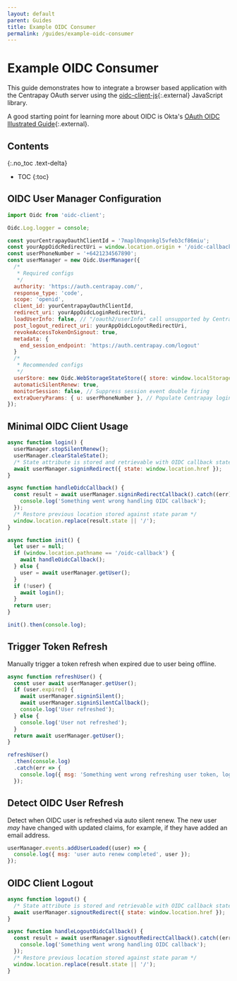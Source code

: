 ```yaml
---
layout: default
parent: Guides
title: Example OIDC Consumer
permalink: /guides/example-oidc-consumer
---
```


# Example OIDC Consumer

This guide demonstrates how to integrate a browser based application with the
Centrapay OAuth server using the [oidc-client-js][oidcjs]{:.external}
JavaScript library.

A good starting point for learning more about OIDC is Okta's [OAuth OIDC Illustrated Guide][okta-oidc]{:.external}.

## Contents
{:.no_toc .text-delta}

* TOC
{:toc}


## OIDC User Manager Configuration

```javascript
import Oidc from 'oidc-client';

Oidc.Log.logger = console;

const yourCentrapayOauthClientId = '7mapl0nqonkgl5vfeb3cf86miu';
const yourAppOidcRedirectUri = window.location.origin + '/oidc-callback';
const userPhoneNumber = '+6421234567890';
const userManager = new Oidc.UserManager({
  /*
   * Required configs
   */
  authority: 'https://auth.centrapay.com/',
  response_type: 'code',
  scope: 'openid',
  client_id: yourCentrapayOauthClientId,
  redirect_uri: yourAppOidcLoginRedirectUri,
  loadUserInfo: false, // "/oauth2/userInfo" call unsupported by Centrapay OAuth server
  post_logout_redirect_uri: yourAppOidcLogoutRedirectUri,
  revokeAccessTokenOnSignout: true,
  metadata: {
    end_session_endpoint: 'https://auth.centrapay.com/logout'
  }
  /*
   * Recommended configs
   */
  userStore: new Oidc.WebStorageStateStore({ store: window.localStorage }),
  automaticSilentRenew: true,
  monitorSession: false, // Suppress session event double firing
  extraQueryParams: { u: userPhoneNumber }, // Populate Centrapay login form
});
```

## Minimal OIDC Client Usage

```javascript
async function login() {
  userManager.stopSilentRenew();
  userManager.clearStaleState();
  /* State attribute is stored and retrievable with OIDC callback state param */
  await userManager.signinRedirect({ state: window.location.href });
}

async function handleOidcCallback() {
  const result = await userManager.signinRedirectCallback().catch((err) => {
    console.log('Something went wrong handling OIDC callback');
  });
  /* Restore previous location stored against state param */
  window.location.replace(result.state || '/');
}

async function init() {
  let user = null;
  if (window.location.pathname == '/oidc-callback') {
    await handleOidcCallback();
  } else {
    user = await userManager.getUser();
  }
  if (!user) {
    await login();
  }
  return user;
}

init().then(console.log);
```

## Trigger Token Refresh

Manually trigger a token refresh when expired due to user being offline.

```javascript
async function refreshUser() {
  const user await userManager.getUser();
  if (user.expired) {
    await userManager.signinSilent();
    await userManager.signinSilentCallback();
    console.log('User refreshed');
  } else {
    console.log('User not refreshed');
  }
  return await userManager.getUser();
}

refreshUser()
  .then(console.log)
  .catch(err => {
    console.log({ msg: 'Something went wrong refreshing user token, login required', err });
  });
```

## Detect OIDC User Refresh

Detect when OIDC user is refreshed via auto silent renew. The new user *may*
have changed with updated claims, for example, if they have added an email address.

```javascript
userManager.events.addUserLoaded((user) => {
  console.log({ msg: 'user auto renew completed', user });
});
```

## OIDC Client Logout

```javascript
async function logout() {
  /* State attribute is stored and retrievable with OIDC callback state param */
  await userManager.signoutRedirect({ state: window.location.href });
}

async function handleLogoutOidcCallback() {
  const result = await userManager.signoutRedirectCallback().catch((err) => {
    console.log('Something went wrong handling OIDC callback');
  });
  /* Restore previous location stored against state param */
  window.location.replace(result.state || '/');
}
```


[oidcjs]: https://github.com/IdentityModel/oidc-client-js
[okta-oidc]: https://developer.okta.com/blog/2019/10/21/illustrated-guide-to-oauth-and-oidc
